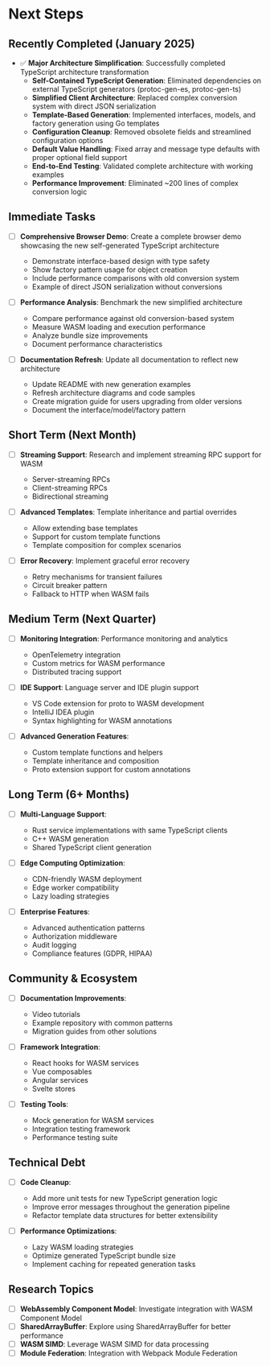 # Next Steps

## Recently Completed (January 2025)
- ✅ **Major Architecture Simplification**: Successfully completed TypeScript architecture transformation
  - **Self-Contained TypeScript Generation**: Eliminated dependencies on external TypeScript generators (protoc-gen-es, protoc-gen-ts)
  - **Simplified Client Architecture**: Replaced complex conversion system with direct JSON serialization
  - **Template-Based Generation**: Implemented interfaces, models, and factory generation using Go templates
  - **Configuration Cleanup**: Removed obsolete fields and streamlined configuration options
  - **Default Value Handling**: Fixed array and message type defaults with proper optional field support
  - **End-to-End Testing**: Validated complete architecture with working examples
  - **Performance Improvement**: Eliminated ~200 lines of complex conversion logic

## Immediate Tasks
- [ ] **Comprehensive Browser Demo**: Create a complete browser demo showcasing the new self-generated TypeScript architecture
  - Demonstrate interface-based design with type safety
  - Show factory pattern usage for object creation  
  - Include performance comparisons with old conversion system
  - Example of direct JSON serialization without conversions
  
- [ ] **Performance Analysis**: Benchmark the new simplified architecture
  - Compare performance against old conversion-based system
  - Measure WASM loading and execution performance
  - Analyze bundle size improvements
  - Document performance characteristics

- [ ] **Documentation Refresh**: Update all documentation to reflect new architecture
  - Update README with new generation examples
  - Refresh architecture diagrams and code samples
  - Create migration guide for users upgrading from older versions
  - Document the interface/model/factory pattern

## Short Term (Next Month)
- [ ] **Streaming Support**: Research and implement streaming RPC support for WASM
  - Server-streaming RPCs
  - Client-streaming RPCs
  - Bidirectional streaming
  
- [ ] **Advanced Templates**: Template inheritance and partial overrides
  - Allow extending base templates
  - Support for custom template functions
  - Template composition for complex scenarios

- [ ] **Error Recovery**: Implement graceful error recovery
  - Retry mechanisms for transient failures
  - Circuit breaker pattern
  - Fallback to HTTP when WASM fails

## Medium Term (Next Quarter)
- [ ] **Monitoring Integration**: Performance monitoring and analytics
  - OpenTelemetry integration
  - Custom metrics for WASM performance
  - Distributed tracing support
  
- [ ] **IDE Support**: Language server and IDE plugin support
  - VS Code extension for proto to WASM development
  - IntelliJ IDEA plugin
  - Syntax highlighting for WASM annotations

- [ ] **Advanced Generation Features**:
  - Custom template functions and helpers
  - Template inheritance and composition
  - Proto extension support for custom annotations

## Long Term (6+ Months)
- [ ] **Multi-Language Support**: 
  - Rust service implementations with same TypeScript clients
  - C++ WASM generation
  - Shared TypeScript client generation

- [ ] **Edge Computing Optimization**:
  - CDN-friendly WASM deployment
  - Edge worker compatibility
  - Lazy loading strategies

- [ ] **Enterprise Features**:
  - Advanced authentication patterns
  - Authorization middleware
  - Audit logging
  - Compliance features (GDPR, HIPAA)

## Community & Ecosystem
- [ ] **Documentation Improvements**:
  - Video tutorials
  - Example repository with common patterns
  - Migration guides from other solutions
  
- [ ] **Framework Integration**:
  - React hooks for WASM services
  - Vue composables
  - Angular services
  - Svelte stores

- [ ] **Testing Tools**:
  - Mock generation for WASM services
  - Integration testing framework
  - Performance testing suite

## Technical Debt
- [ ] **Code Cleanup**:
  - Add more unit tests for new TypeScript generation logic
  - Improve error messages throughout the generation pipeline
  - Refactor template data structures for better extensibility

- [ ] **Performance Optimizations**:
  - Lazy WASM loading strategies
  - Optimize generated TypeScript bundle size
  - Implement caching for repeated generation tasks

## Research Topics
- [ ] **WebAssembly Component Model**: Investigate integration with WASM Component Model
- [ ] **SharedArrayBuffer**: Explore using SharedArrayBuffer for better performance
- [ ] **WASM SIMD**: Leverage WASM SIMD for data processing
- [ ] **Module Federation**: Integration with Webpack Module Federation